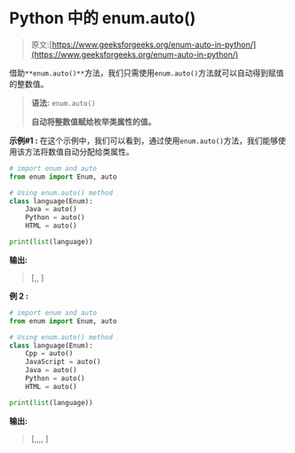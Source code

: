 # Python 中的 enum.auto()

> 原文:[https://www.geeksforgeeks.org/enum-auto-in-python/](https://www.geeksforgeeks.org/enum-auto-in-python/)

借助`**enum.auto()**`方法，我们只需使用`enum.auto()`方法就可以自动得到赋值的整数值。

> **语法:** `enum.auto()`
> 
> **自动将整数值赋给枚举类属性的值。**

**示例#1 :**
在这个示例中，我们可以看到，通过使用`enum.auto()`方法，我们能够使用该方法将数值自动分配给类属性。

```py
# import enum and auto
from enum import Enum, auto

# Using enum.auto() method
class language(Enum):
    Java = auto()
    Python = auto()
    HTML = auto()

print(list(language))
```

**输出:**

> [,, ]

**例 2 :**

```py
# import enum and auto
from enum import Enum, auto

# Using enum.auto() method
class language(Enum):
    Cpp = auto()
    JavaScript = auto()
    Java = auto()
    Python = auto()
    HTML = auto()

print(list(language))
```

**输出:**

> [,,,, ]